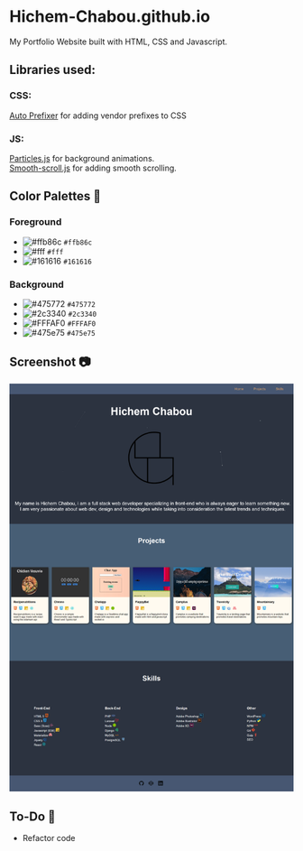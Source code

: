 # Hichem-Chabou.github.io
My Portfolio Website built with HTML, CSS and Javascript.

## Libraries used:
### CSS:
[Auto Prefixer](https://github.com/postcss/autoprefixer) for adding vendor prefixes to CSS

### JS:
[Particles.js](https://github.com/VincentGarreau/particles.js/) for background animations. <br />
[Smooth-scroll.js](https://github.com/GabrielDelepine/smooth-scroll) for adding smooth scrolling.  

## Color Palettes :art:  
### Foreground  
- ![#ffb86c](https://placehold.it/15/ffb86c/000000?text=+) `#ffb86c`
- ![#fff](https://placehold.it/15/fff/000000?text=+) `#fff`
- ![#161616](https://placehold.it/15/161616/000000?text=+) `#161616`  
### Background  
- ![#475772](https://placehold.it/15/475772/000000?text=+) `#475772`
- ![#2c3340](https://placehold.it/15/2c3340/000000?text=+) `#2c3340`
- ![#FFFAF0](https://placehold.it/15/FFFAF0/000000?text=+) `#FFFAF0`
- ![#475e75](https://placehold.it/15/475e75/000000?text=+) `#475e75`  

## Screenshot :camera:  
![Portfolio](https://github.com/Hichem-Chabou/Hichem-Chabou.github.io/blob/master/assets/img/Portfolio-full.png)  

## To-Do :memo:  
* Refactor code    
